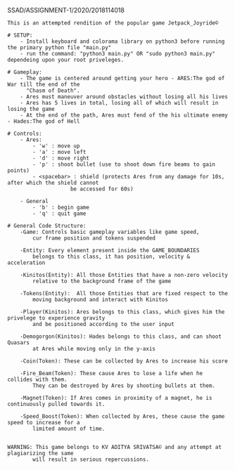 SSAD/ASSIGNMENT-1/2020/2018114018

	This is an attempted rendition of the popular game Jetpack_Joyride©
	
	# SETUP:
		- Install keyboard and colorama library on python3 before running the primary python file "main.py"
		- run the command: "python3 main.py" OR "sudo python3 main.py" dependeing upon your root priveleges.

	# Gameplay:
		- The game is centered around getting your hero - ARES:The god of War till the end of the
		  "Chasm of Death".
		- Ares must maneuver around obstacles without losing all his lives
		- Ares has 5 lives in total, losing all of which will result in losing the game
		- At the end of the path, Ares must fend of the his ultimate enemy - Hades:The god of Hell

	# Controls:
		- Ares:
			- 'w' : move up
			- 'a' : move left
			- 'd' : move right
			- 'p' : shoot bullet (use to shoot down fire beams to gain points)
			- <spacebar> : shield (protects Ares from any damage for 10s, after which the shield cannot 
						be accessed for 60s)

		- General
			- 'b' : begin game
			- 'q' : quit game
		
	# General Code Structure:
		-Game: Controls basic gameplay variables like game speed, 
			cur frame position and tokens suspended

		-Entity: Every element present inside the GAME_BOUNDARIES 
			belongs to this class, it has position, velocity & acceleration

		-Kinitos(Entity): All those Entities that have a non-zero velocity 
			relative to the background frame of the game

		-Tokens(Entity):  All those Entities that are fixed respect to the 
			moving background and interact with Kinitos

		-Player(Kinitos): Ares belongs to this class, which gives him the privelege to experience gravity 
			and be positioned according to the user input

		-Demogorgon(Kinitos): Hades belongs to this class, and can shoot Quasars 
			at Ares while moving only in the y-axis

		-Coin(Token): These can be collected by Ares to increase his score

		-Fire_Beam(Token): These cause Ares to lose a life when he collides with them. 
			They can be destroyed by Ares by shooting bullets at them.

		-Magnet(Token): If Ares comes in proximity of a magnet, he is continuously pulled towards it.

		-Speed_Boost(Token): When collected by Ares, these cause the game speed to increase for a 
			limited amount of time.


	WARNING: This game belongs to KV ADITYA SRIVATSA© and any attempt at plagiarizing the same
			will result in serious repercussions.




			
